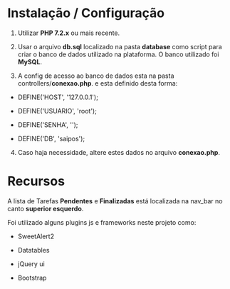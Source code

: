 # Instalação / Configuração


1. Utilizar **PHP 7.2.x** ou mais recente.

2. Usar o arquivo **db.sql** localizado na pasta **database** como script para criar o banco de dados utilizado na plataforma.
    O banco utilizado foi **MySQL**.

3. A config de acesso ao banco de dados esta na pasta controllers/**conexao.php**.
e esta definido desta forma:

* DEFINE('HOST', '127.0.0.1');

* DEFINE('USUARIO', 'root');

* DEFINE('SENHA', '');

* DEFINE('DB', 'saipos');

4. Caso haja necessidade, altere estes dados no arquivo **conexao.php**.

# Recursos

  
A lista de Tarefas **Pendentes** e **Finalizadas** está localizada na nav_bar no canto **superior esquerdo**.

Foi utilizado alguns plugins js e frameworks neste projeto como:

* SweetAlert2

* Datatables

* jQuery ui

* Bootstrap
